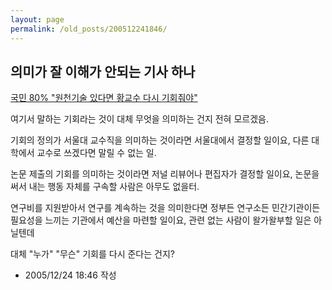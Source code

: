```yaml
---
layout: page
permalink: /old_posts/200512241846/
---
```


## 의미가 잘 이해가 안되는 기사 하나

<a href="http://kr.news.yahoo.com/service/news/shellview.htm?articleid=2005122417215766980&amp;linkid=4&amp;newssetid=1331">국민 80% "원천기술 있다면 황교수 다시 기회줘야"</a>

여기서 말하는 기회라는 것이 대체 무엇을 의미하는 건지 전혀 모르겠음.

기회의 정의가 서울대 교수직을 의미하는 것이라면 서울대에서 결정할 일이요,
다른 대학에서 교수로 쓰겠다면 말릴 수 없는 일.

논문 제출의 기회를 의미하는 것이라면 저널 리뷰어나 편집자가 결정할 일이요,
논문을 써서 내는 행동 자체를 구속할 사람은 아무도 없을터.

연구비를 지원받아서 연구를 계속하는 것을 의미한다면
정부든 연구소든 민간기관이든 필요성을 느끼는 기관에서 예산을 마련할 일이요,
관련 없는 사람이 왈가왈부할 일은 아닐텐데

대체 "누가" "무슨" 기회를 다시 준다는 건지?






- 2005/12/24 18:46 작성